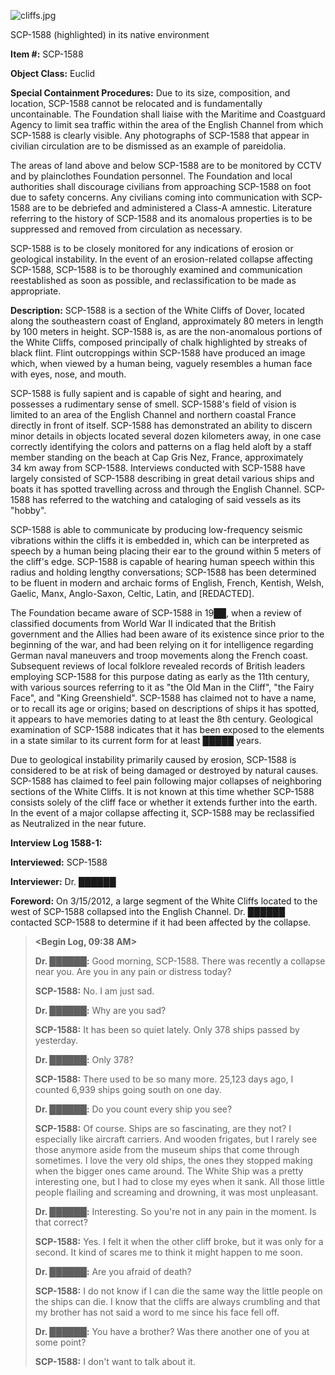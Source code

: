 ![cliffs.jpg](http://scp-wiki.wdfiles.com/local--files/scp-1588/cliffs.jpg)

SCP-1588 (highlighted) in its native environment

**Item #:** SCP-1588

**Object Class:** Euclid

**Special Containment Procedures:** Due to its size, composition, and location, SCP-1588 cannot be relocated and is fundamentally uncontainable. The Foundation shall liaise with the Maritime and Coastguard Agency to limit sea traffic within the area of the English Channel from which SCP-1588 is clearly visible. Any photographs of SCP-1588 that appear in civilian circulation are to be dismissed as an example of pareidolia.

The areas of land above and below SCP-1588 are to be monitored by CCTV and by plainclothes Foundation personnel. The Foundation and local authorities shall discourage civilians from approaching SCP-1588 on foot due to safety concerns. Any civilians coming into communication with SCP-1588 are to be debriefed and administered a Class-A amnestic. Literature referring to the history of SCP-1588 and its anomalous properties is to be suppressed and removed from circulation as necessary.

SCP-1588 is to be closely monitored for any indications of erosion or geological instability. In the event of an erosion-related collapse affecting SCP-1588, SCP-1588 is to be thoroughly examined and communication reestablished as soon as possible, and reclassification to be made as appropriate.

**Description:** SCP-1588 is a section of the White Cliffs of Dover, located along the southeastern coast of England, approximately 80 meters in length by 100 meters in height. SCP-1588 is, as are the non-anomalous portions of the White Cliffs, composed principally of chalk highlighted by streaks of black flint. Flint outcroppings within SCP-1588 have produced an image which, when viewed by a human being, vaguely resembles a human face with eyes, nose, and mouth.

SCP-1588 is fully sapient and is capable of sight and hearing, and possesses a rudimentary sense of smell. SCP-1588's field of vision is limited to an area of the English Channel and northern coastal France directly in front of itself. SCP-1588 has demonstrated an ability to discern minor details in objects located several dozen kilometers away, in one case correctly identifying the colors and patterns on a flag held aloft by a staff member standing on the beach at Cap Gris Nez, France, approximately 34 km away from SCP-1588. Interviews conducted with SCP-1588 have largely consisted of SCP-1588 describing in great detail various ships and boats it has spotted travelling across and through the English Channel. SCP-1588 has referred to the watching and cataloging of said vessels as its "hobby".

SCP-1588 is able to communicate by producing low-frequency seismic vibrations within the cliffs it is embedded in, which can be interpreted as speech by a human being placing their ear to the ground within 5 meters of the cliff's edge. SCP-1588 is capable of hearing human speech within this radius and holding lengthy conversations; SCP-1588 has been determined to be fluent in modern and archaic forms of English, French, Kentish, Welsh, Gaelic, Manx, Anglo-Saxon, Celtic, Latin, and \[REDACTED\].

The Foundation became aware of SCP-1588 in 19██, when a review of classified documents from World War II indicated that the British government and the Allies had been aware of its existence since prior to the beginning of the war, and had been relying on it for intelligence regarding German naval maneuvers and troop movements along the French coast. Subsequent reviews of local folklore revealed records of British leaders employing SCP-1588 for this purpose dating as early as the 11th century, with various sources referring to it as "the Old Man in the Cliff", "the Fairy Face", and "King Greenshield". SCP-1588 has claimed not to have a name, or to recall its age or origins; based on descriptions of ships it has spotted, it appears to have memories dating to at least the 8th century. Geological examination of SCP-1588 indicates that it has been exposed to the elements in a state similar to its current form for at least █████ years.

Due to geological instability primarily caused by erosion, SCP-1588 is considered to be at risk of being damaged or destroyed by natural causes. SCP-1588 has claimed to feel pain following major collapses of neighboring sections of the White Cliffs. It is not known at this time whether SCP-1588 consists solely of the cliff face or whether it extends further into the earth. In the event of a major collapse affecting it, SCP-1588 may be reclassified as Neutralized in the near future.

**Interview Log 1588-1:**

**Interviewed:** SCP-1588

**Interviewer:** Dr. ██████

**Foreword:** On 3/15/2012, a large segment of the White Cliffs located to the west of SCP-1588 collapsed into the English Channel. Dr. ██████ contacted SCP-1588 to determine if it had been affected by the collapse.

> **<Begin Log, 09:38 AM>**
> 
> **Dr. ██████:** Good morning, SCP-1588. There was recently a collapse near you. Are you in any pain or distress today?
> 
> **SCP-1588:** No. I am just sad.
> 
> **Dr. ██████:** Why are you sad?
> 
> **SCP-1588:** It has been so quiet lately. Only 378 ships passed by yesterday.
> 
> **Dr. ██████:** Only 378?
> 
> **SCP-1588:** There used to be so many more. 25,123 days ago, I counted 6,939 ships going south on one day.
> 
> **Dr. ██████:** Do you count every ship you see?
> 
> **SCP-1588:** Of course. Ships are so fascinating, are they not? I especially like aircraft carriers. And wooden frigates, but I rarely see those anymore aside from the museum ships that come through sometimes. I love the very old ships, the ones they stopped making when the bigger ones came around. The White Ship was a pretty interesting one, but I had to close my eyes when it sank. All those little people flailing and screaming and drowning, it was most unpleasant.
> 
> **Dr. ██████:** Interesting. So you're not in any pain in the moment. Is that correct?
> 
> **SCP-1588:** Yes. I felt it when the other cliff broke, but it was only for a second. It kind of scares me to think it might happen to me soon.
> 
> **Dr. ██████:** Are you afraid of death?
> 
> **SCP-1588:** I do not know if I can die the same way the little people on the ships can die. I know that the cliffs are always crumbling and that my brother has not said a word to me since his face fell off.
> 
> **Dr. ██████:** You have a brother? Was there another one of you at some point?
> 
> **SCP-1588:** I don't want to talk about it.
> 
> **<End Log>**